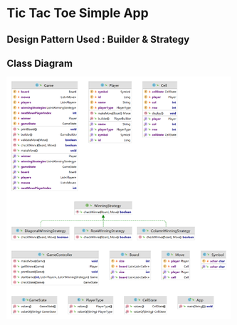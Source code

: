 # Tic Tac Toe Simple App
## Design Pattern Used : Builder & Strategy 
## Class Diagram
![alt text](https://github.com/surajsharma286/lld/blob/main/tictactoe.png?raw=true)
      
        
